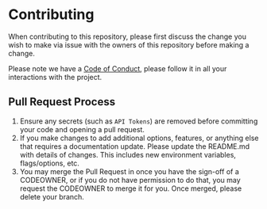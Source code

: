 # Contributing

When contributing to this repository, please first discuss the change you wish to make via issue with the owners of this repository before making a change.

Please note we have a [Code of Conduct](https://github.com/IAmHughes/Anki-Templates-For-Language-Learning/blob/master/.github/CODE_OF_CONDUCT.md), please follow it in all your interactions with the project.

## Pull Request Process

1. Ensure any secrets (such as `API Tokens`) are removed before committing your code and opening a pull request.
2. If you make changes to add additional options, features, or anything else that requires a documentation update. Please update the README.md with details of changes. This includes new environment variables, flags/options, etc.
3. You may merge the Pull Request in once you have the sign-off of a CODEOWNER, or if you do not have permission to do that, you may request the CODEOWNER to merge it for you. Once merged, please delete your branch.
